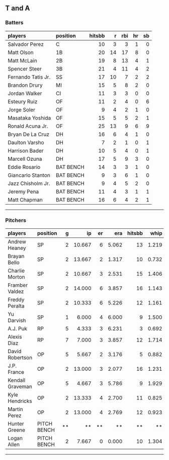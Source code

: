 ## T and A

### Batters

 
|players            |position  | hitsbb|  r| rbi| hr| sb| 
|:------------------|:---------|------:|--:|---:|--:|--:| 
|Salvador Perez     |C         |     10|  3|   3|  1|  0| 
|Matt Olson         |1B        |     20| 14|  17|  8|  0| 
|Matt McLain        |2B        |     19|  8|  13|  4|  1| 
|Spencer Steer      |3B        |     21|  4|  11|  4|  2| 
|Fernando Tatis Jr. |SS        |     17| 10|   7|  2|  2| 
|Brandon Drury      |MI        |     15|  5|   8|  2|  0| 
|Jordan Walker      |CI        |     11|  3|   3|  0|  0| 
|Esteury Ruiz       |OF        |     11|  2|   4|  0|  6| 
|Jorge Soler        |OF        |      9|  4|   2|  1|  0| 
|Masataka Yoshida   |OF        |     15|  5|   5|  2|  1| 
|Ronald Acuna Jr.   |OF        |     25| 13|   9|  6|  9| 
|Bryan De La Cruz   |DH        |     16|  6|   4|  1|  0| 
|Daulton Varsho     |DH        |      7|  2|   1|  0|  1| 
|Harrison Bader     |DH        |     10|  5|   4|  0|  1| 
|Marcell Ozuna      |DH        |     17|  5|   9|  3|  0| 
|Eddie Rosario      |BAT BENCH |     14|  3|   3|  1|  0| 
|Giancarlo Stanton  |BAT BENCH |      9|  3|   6|  1|  0| 
|Jazz Chisholm Jr.  |BAT BENCH |      9|  4|   5|  2|  0| 
|Jeremy Pena        |BAT BENCH |     11|  4|   3|  1|  1| 
|Matt Chapman       |BAT BENCH |     16|  6|   4|  2|  1| 


* * *

### Pitchers

 
|players          |position    |  g|     ip| er|   era| hitsbb|  whip| so|  w| sv| 
|:----------------|:-----------|--:|------:|--:|-----:|------:|-----:|--:|--:|--:| 
|Andrew Heaney    |SP          |  2| 10.667|  6| 5.062|     13| 1.219| 13|  0|  0| 
|Brayan Bello     |SP          |  2| 13.667|  2| 1.317|     10| 0.732| 10|  1|  0| 
|Charlie Morton   |SP          |  2| 10.667|  3| 2.531|     15| 1.406| 12|  2|  0| 
|Framber Valdez   |SP          |  2| 14.000|  6| 3.857|     16| 1.143| 15|  1|  0| 
|Freddy Peralta   |SP          |  2| 10.333|  6| 5.226|     12| 1.161| 13|  0|  0| 
|Yu Darvish       |SP          |  1|  6.000|  4| 6.000|      9| 1.500|  6|  0|  0| 
|A.J. Puk         |RP          |  5|  4.333|  3| 6.231|      3| 0.692|  3|  0|  4| 
|Alexis Diaz      |RP          |  7|  7.000|  3| 3.857|     12| 1.714|  6|  1|  4| 
|David Robertson  |OP          |  5|  5.667|  2| 3.176|      5| 0.882|  4|  0|  1| 
|J.P. France      |OP          |  2| 13.000|  3| 2.077|     16| 1.231|  6|  1|  0| 
|Kendall Graveman |OP          |  5|  4.667|  3| 5.786|      9| 1.929|  5|  2|  0| 
|Kyle Hendricks   |OP          |  2| 13.333|  4| 2.700|     11| 0.825|  6|  1|  0| 
|Martin Perez     |OP          |  2| 13.000|  4| 2.769|     12| 0.923|  6|  1|  0| 
|Hunter Greene    |PITCH BENCH | **|     **| **|    **|     **|    **| **| **| **| 
|Logan Allen      |PITCH BENCH |  2|  7.667|  0| 0.000|     10| 1.304| 10|  0|  0| 


* * *


